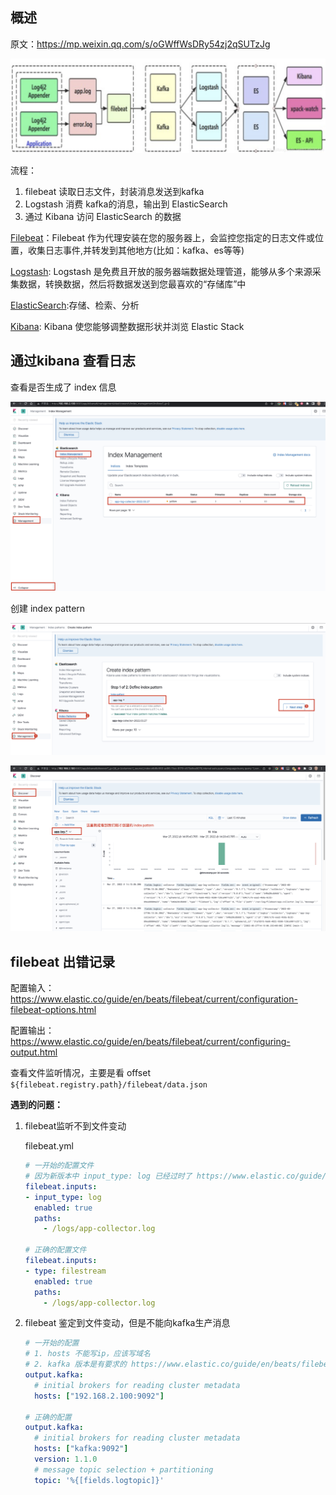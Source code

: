 ## 概述

原文：https://mp.weixin.qq.com/s/oGWffWsDRy54zj2qSUTzJg

![image-20220326121404090](.elk-note_imgs/image-20220326121404090.png)

流程：

1. filebeat 读取日志文件，封装消息发送到kafka
2. Logstash 消费 kafka的消息，输出到 ElasticSearch
3. 通过 Kibana 访问 ElasticSearch 的数据

[Filebeat](https://www.elastic.co/guide/en/beats/filebeat/current/index.html)：Filebeat
作为代理安装在您的服务器上，会监控您指定的日志文件或位置，收集日志事件,并转发到其他地方(比如：kafka、es等等)

[Logstash](https://www.elastic.co/guide/en/logstash/current/index.html): Logstash
是免费且开放的服务器端数据处理管道，能够从多个来源采集数据，转换数据，然后将数据发送到您最喜欢的“存储库”中

[ElasticSearch](https://www.elastic.co/guide/en/elasticsearch/reference/current/index.html):存储、检索、分析

[Kibana](https://www.elastic.co/guide/en/kibana/current/index.html): Kibana 使您能够调整数据形状并浏览 Elastic Stack

## 通过kibana 查看日志

查看是否生成了 index 信息

![image-20220327141748080](.elk-note_imgs/image-20220327141748080.png)

创建 index pattern

![image-20220327142018005](.elk-note_imgs/image-20220327142018005.png)

![image-20220327142129881](.elk-note_imgs/image-20220327142129881.png)

## filebeat 出错记录

配置输入：https://www.elastic.co/guide/en/beats/filebeat/current/configuration-filebeat-options.html

配置输出：https://www.elastic.co/guide/en/beats/filebeat/current/configuring-output.html

查看文件监听情况，主要是看 offset `${filebeat.registry.path}/filebeat/data.json`

**遇到的问题：**

1. filebeat监听不到文件变动

   filebeat.yml

   ```yaml
   # 一开始的配置文件
   # 因为新版本中 input_type: log 已经过时了 https://www.elastic.co/guide/en/beats/filebeat/current/filebeat-input-log.html#filebeat-input-log
   filebeat.inputs:
   - input_type: log
     enabled: true
     paths:
       - /logs/app-collector.log
       
   # 正确的配置文件
   filebeat.inputs:
   - type: filestream
     enabled: true
     paths:
       - /logs/app-collector.log
   ```


2. filebeat 鉴定到文件变动，但是不能向kafka生产消息

   ```yaml
   # 一开始的配置
   # 1. hosts 不能写ip，应该写域名
   # 2. kafka 版本是有要求的 https://www.elastic.co/guide/en/beats/filebeat/current/kafka-output.html#_version_3
   output.kafka:
     # initial brokers for reading cluster metadata
     hosts: ["192.168.2.100:9092"]
   
   # 正确的配置
   output.kafka:
     # initial brokers for reading cluster metadata
     hosts: ["kafka:9092"]
     version: 1.1.0
     # message topic selection + partitioning
     topic: '%{[fields.logtopic]}'
   ```